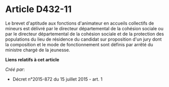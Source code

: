 # Article D432-11

Le brevet d'aptitude aux fonctions d'animateur en accueils collectifs de mineurs est délivré par le directeur départemental
de la cohésion sociale ou par le directeur départemental de la cohésion sociale et de la protection des populations du lieu
de résidence du candidat sur proposition d'un jury dont la composition et le mode de fonctionnement sont définis par arrêté
du ministre chargé de la jeunesse.

**Liens relatifs à cet article**

_Créé par_:

  - Décret n°2015-872 du 15 juillet 2015 - art. 1
